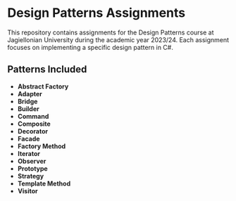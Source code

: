 # Design Patterns Assignments

This repository contains assignments for the Design Patterns course at Jagiellonian University during the academic year 2023/24. Each assignment focuses on implementing a specific design pattern in C#.

## Patterns Included

- **Abstract Factory**
- **Adapter**
- **Bridge**
- **Builder**
- **Command**
- **Composite**
- **Decorator**
- **Facade**
- **Factory Method**
- **Iterator**
- **Observer**
- **Prototype**
- **Strategy**
- **Template Method**
- **Visitor**
